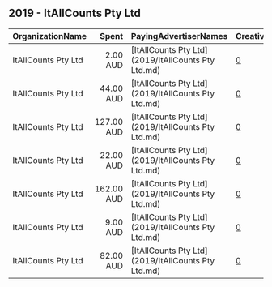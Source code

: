 ## 2019 - ItAllCounts Pty Ltd 
|OrganizationName|Spent|PayingAdvertiserNames|CreativeUrls|Impressions|Genders|AgeBrackets|CountryCodes|BillingAddresses|CandidateBallotInformation|
|:---|---:|:---|:---|---:|:---|:---|:---|:---|:---|
|ItAllCounts Pty Ltd|2.00 AUD|[ItAllCounts Pty Ltd](2019/ItAllCounts Pty Ltd.md)|[0](https://www.snap.com/political-ads/asset/8399af0531d35efa3331e727a45672ac64f81344fc2188299f8734fd65367004?mediaType=mp4)|820||25+|united states|AU||
|ItAllCounts Pty Ltd|44.00 AUD|[ItAllCounts Pty Ltd](2019/ItAllCounts Pty Ltd.md)|[0](https://www.snap.com/political-ads/asset/6221d37ed93f23aacfeea0315cffaad0bd5a3e83043482818a2d36c3e1594c46?mediaType=mp4)|42,165||25+|australia|AU||
|ItAllCounts Pty Ltd|127.00 AUD|[ItAllCounts Pty Ltd](2019/ItAllCounts Pty Ltd.md)|[0](https://www.snap.com/political-ads/asset/1bea69d2c0d057d1dfc46305df4d820f891c7a40907fbadbbc3c698b53c3783f?mediaType=mp4)|119,065||25+|australia|AU||
|ItAllCounts Pty Ltd|22.00 AUD|[ItAllCounts Pty Ltd](2019/ItAllCounts Pty Ltd.md)|[0](https://www.snap.com/political-ads/asset/d4aeb1f2a4e92642982c794eb2b687baacfd0312a41299e9ad885e4cc771dfd2?mediaType=mp4)|25,970||25+|australia|AU||
|ItAllCounts Pty Ltd|162.00 AUD|[ItAllCounts Pty Ltd](2019/ItAllCounts Pty Ltd.md)|[0](https://www.snap.com/political-ads/asset/316dccf3f49694b559b9dee86b729e3414bbce5f9dc857cfb05287e2017c3d93?mediaType=mp4)|151,163||25+|australia|AU||
|ItAllCounts Pty Ltd|9.00 AUD|[ItAllCounts Pty Ltd](2019/ItAllCounts Pty Ltd.md)|[0](https://www.snap.com/political-ads/asset/1bea69d2c0d057d1dfc46305df4d820f891c7a40907fbadbbc3c698b53c3783f?mediaType=mp4)|22,997|||australia|AU||
|ItAllCounts Pty Ltd|82.00 AUD|[ItAllCounts Pty Ltd](2019/ItAllCounts Pty Ltd.md)|[0](https://www.snap.com/political-ads/asset/138f44b6bc9ac4810e0cb67e25e2f0ea0b33efa71b58f51285d2038be9dceaec?mediaType=mp4)|20,605||30+|new zealand|AU||
